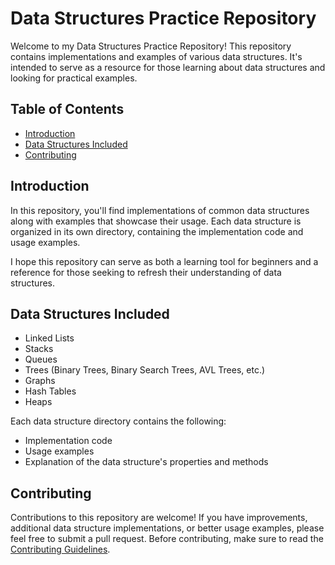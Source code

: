 # Data Structures Practice Repository

Welcome to my Data Structures Practice Repository! This repository contains implementations and examples of various data structures. It's intended to serve as a resource for those learning about data structures and looking for practical examples.

## Table of Contents

- [Introduction](#introduction)
- [Data Structures Included](#data-structures-included)
- [Contributing](#contributing)

## Introduction

In this repository, you'll find implementations of common data structures along with examples that showcase their usage. Each data structure is organized in its own directory, containing the implementation code and usage examples.

I hope this repository can serve as both a learning tool for beginners and a reference for those seeking to refresh their understanding of data structures.

## Data Structures Included

- Linked Lists
- Stacks
- Queues
- Trees (Binary Trees, Binary Search Trees, AVL Trees, etc.)
- Graphs
- Hash Tables
- Heaps


Each data structure directory contains the following:

- Implementation code
- Usage examples
- Explanation of the data structure's properties and methods

## Contributing

Contributions to this repository are welcome! If you have improvements, additional data structure implementations, or better usage examples, please feel free to submit a pull request. Before contributing, make sure to read the [Contributing Guidelines](CONTRIBUTING.md).
